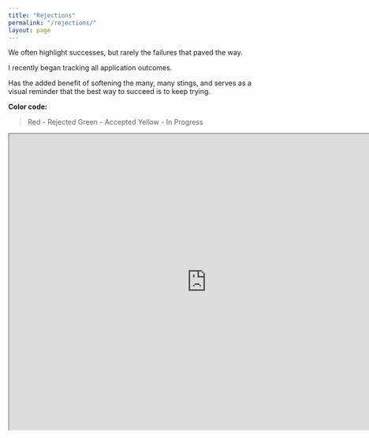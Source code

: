 ```yaml
---
title: "Rejections"
permalink: "/rejections/"
layout: page
---
```

We often highlight successes, but rarely the failures that paved the way.

I recently began tracking all application outcomes.

Has the added benefit of softening the many, many stings, and serves as a visual reminder that the best way to succeed is to keep trying.


**Color code:**
>Red - Rejected
>Green - Accepted
>Yellow - In Progress

<iframe src="https://docs.google.com/spreadsheets/d/e/2PACX-1vSA1YlPLYs2Vj28cWUdRbgm0OwJzDNV9UW_SU87QxiEDe5xmVV7z966RRlziWsiQovTuHrT1nAz1OLB/pubhtml?widget=true&amp;headers=false" width="800" height="600"></iframe>